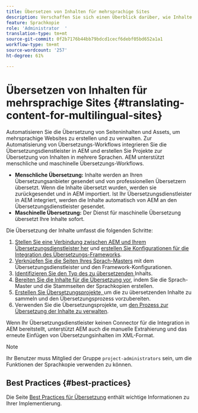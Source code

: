```yaml
---
title: Übersetzen von Inhalten für mehrsprachige Sites
description: Verschaffen Sie sich einen Überblick darüber, wie Inhalte für mehrsprachige Sites übersetzt werden.
feature: Sprachkopie
role: 'Administrator  '
translation-type: tm+mt
source-git-commit: 0f2b7176b44bb79bdcd1cecf6debf05bd652a1a1
workflow-type: tm+mt
source-wordcount: '257'
ht-degree: 61%

---
```



# Übersetzen von Inhalten für mehrsprachige Sites {#translating-content-for-multilingual-sites}

Automatisieren Sie die Übersetzung von Seiteninhalten und Assets, um mehrsprachige Websites zu erstellen und zu verwalten. Zur Automatisierung von Übersetzungs-Workflows integrieren Sie die Übersetzungsdienstleister in AEM und erstellen Sie Projekte zur Übersetzung von Inhalten in mehrere Sprachen. AEM unterstützt menschliche und maschinelle Übersetzungs-Workflows.

* **Menschliche Übersetzung:** Inhalte werden an Ihren Übersetzungsanbieter gesendet und von professionellen Übersetzern übersetzt. Wenn die Inhalte übersetzt wurden, werden sie zurückgesendet und in AEM importiert. Ist Ihr Übersetzungsdienstleister in AEM integriert, werden die Inhalte automatisch von AEM an den Übersetzungsdienstleister gesendet.
* **Maschinelle Übersetzung:** Der Dienst für maschinelle Übersetzung übersetzt Ihre Inhalte sofort.

Die Übersetzung der Inhalte umfasst die folgenden Schritte:

1. [Stellen Sie eine Verbindung zwischen AEM und Ihrem Übersetzungsdienstleister her](integration-framework.md#connecting-to-a-translation-service-provider) und [erstellen Sie Konfigurationen für die Integration des Übersetzungs-Frameworks](integration-framework.md).
1. [Verknüpfen Sie die Seiten Ihres Sprach-Masters](integration-framework.md#configuring-pages-for-translation) mit dem Übersetzungsdienstleister und den Framework-Konfigurationen.
1. [Identifizieren Sie den Typ des zu übersetzenden ](rules.md) Inhalts.
1. [Bereiten Sie die Inhalte für die Übersetzung vor](preparation.md), indem Sie die Sprach-Master und die Stammseiten der Sprachkopien erstellen.
1. [Erstellen Sie Übersetzungsprojekte, ](managing-projects.md) um die zu übersetzenden Inhalte zu sammeln und den Übersetzungsprozess vorzubereiten.
1. Verwenden Sie die Übersetzungsprojekte, um [den Prozess zur Übersetzung der Inhalte zu verwalten](managing-projects.md).

Wenn Ihr Übersetzungsdienstleister keinen Connector für die Integration in AEM bereitstellt, unterstützt AEM auch die manuelle Extrahierung und das erneute Einfügen von Übersetzungsinhalten im XML-Format.

>[!NOTE]
>
>Ihr Benutzer muss Mitglied der Gruppe `project-administrators` sein, um die Funktionen der Sprachkopie verwenden zu können.

## Best Practices {#best-practices}

Die Seite [Best Practices für Übersetzung](best-practices.md) enthält wichtige Informationen zu Ihrer Implementierung.
